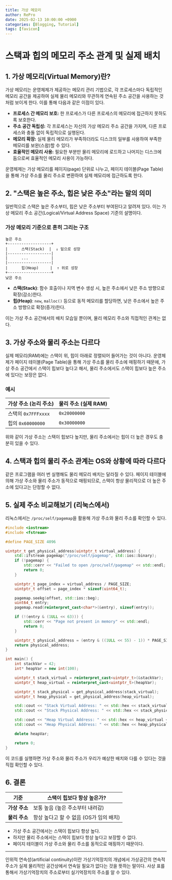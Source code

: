 ```yaml
---
title: 가상 메모리
author: RePro
date: 2025-02-13 10:00:00 +0900
categories: [Blogging, Tutorial]
tags: [favicon]
---
```


# 스택과 힙의 메모리 주소 관계 및 실제 배치

## 1. 가상 메모리(Virtual Memory)란?

가상 메모리는 운영체제가 제공하는 메모리 관리 기법으로, 각 프로세스마다 독립적인 메모리 공간을 제공하여 실제 물리 메모리와 무관하게 연속된 주소 공간을 사용하는 것처럼 보이게 한다. 이를 통해 다음과 같은 이점이 있다.

- **프로세스 간 메모리 보호:** 한 프로세스가 다른 프로세스의 메모리에 접근하지 못하도록 보호한다.
- **주소 공간 독립성:** 각 프로세스는 자신의 가상 메모리 주소 공간을 가지며, 다른 프로세스와 충돌 없이 독립적으로 실행된다.
- **메모리 확장:** 실제 물리 메모리가 부족하더라도 디스크의 일부를 사용하여 부족한 메모리를 보완(스왑)할 수 있다.
- **효율적인 메모리 사용:** 필요한 부분만 물리 메모리에 로드하고 나머지는 디스크에 둠으로써 효율적인 메모리 사용이 가능하다.

운영체제는 가상 메모리를 페이지(page) 단위로 나누고, 페이지 테이블(Page Table)을 통해 가상 주소를 물리 주소로 변환하여 실제 메모리에 접근하도록 한다.

## 2. "스택은 높은 주소, 힙은 낮은 주소"라는 말의 의미

일반적으로 스택은 높은 주소부터, 힙은 낮은 주소부터 부여된다고 알려져 있다. 이는 가상 메모리 주소 공간(Logical/Virtual Address Space) 기준의 설명이다.

### 가상 메모리 기준으로 흔히 그리는 구조

```
높은 주소
+-------------------+
|      스택(Stack)  |  ↓ 밑으로 성장
|-------------------|
|      ...          |
|-------------------|
|      힙(Heap)     |  ↑ 위로 성장
+-------------------+
낮은 주소
```

- **스택(Stack)**: 함수 호출이나 지역 변수 생성 시, 높은 주소에서 낮은 주소 방향으로 확장(감소)한다.
- **힙(Heap)**: `new`, `malloc()` 등으로 동적 메모리를 할당하면, 낮은 주소에서 높은 주소 방향으로 확장(증가)한다.

이는 가상 주소 공간에서의 배치 모습일 뿐이며, 물리 메모리 주소와 직접적인 관계는 없다.

## 3. 가상 주소와 물리 주소는 다르다

실제 메모리(RAM)에는 스택이 위, 힙이 아래로 정렬되어 들어가는 것이 아니다. 운영체제가 페이지 테이블(Page Table)을 통해 가상 주소를 물리 주소에 매핑하기 때문에, 가상 주소 공간에서 스택이 힙보다 높다고 해서, 물리 주소에서도 스택이 힙보다 높은 주소에 있다는 보장은 없다.

### 예시

| 가상 주소 (논리 주소) | 물리 주소 (실제 RAM) |
|------------------|------------------|
| 스택의 `0x7FFFxxxx` | `0x20000000` |
| 힙의 `0x60000000` | `0x30000000` |

위와 같이 가상 주소는 스택이 힙보다 높지만, 물리 주소에서는 힙이 더 높은 경우도 충분히 있을 수 있다.

## 4. 스택과 힙의 물리 주소 관계는 OS와 상황에 따라 다르다

같은 프로그램을 여러 번 실행해도 물리 메모리 배치는 달라질 수 있다. 페이지 테이블에 의해 가상 주소와 물리 주소가 동적으로 매핑되므로, 스택이 항상 물리적으로 더 높은 주소에 있다고는 단정할 수 없다.

## 5. 실제 주소 비교해보기 (리눅스에서)

리눅스에서는 `/proc/self/pagemap`을 활용해 가상 주소와 물리 주소를 확인할 수 있다.

```cpp
#include <iostream>
#include <fstream>

#define PAGE_SIZE 4096

uintptr_t get_physical_address(uintptr_t virtual_address) {
    std::ifstream pagemap("/proc/self/pagemap", std::ios::binary);
    if (!pagemap) {
        std::cerr << "Failed to open /proc/self/pagemap" << std::endl;
        return 0;
    }

    uintptr_t page_index = virtual_address / PAGE_SIZE;
    uintptr_t offset = page_index * sizeof(uint64_t);

    pagemap.seekg(offset, std::ios::beg);
    uint64_t entry;
    pagemap.read(reinterpret_cast<char*>(&entry), sizeof(entry));

    if (!(entry & (1ULL << 63))) {
        std::cerr << "Page not present in memory" << std::endl;
        return 0;
    }

    uintptr_t physical_address = (entry & ((1ULL << 55) - 1)) * PAGE_SIZE + (virtual_address % PAGE_SIZE);
    return physical_address;
}

int main() {
    int stackVar = 42;
    int* heapVar = new int(100);

    uintptr_t stack_virtual = reinterpret_cast<uintptr_t>(&stackVar);
    uintptr_t heap_virtual = reinterpret_cast<uintptr_t>(heapVar);

    uintptr_t stack_physical = get_physical_address(stack_virtual);
    uintptr_t heap_physical = get_physical_address(heap_virtual);

    std::cout << "Stack Virtual Address: " << std::hex << stack_virtual << std::endl;
    std::cout << "Stack Physical Address: " << std::hex << stack_physical << std::endl;

    std::cout << "Heap Virtual Address: " << std::hex << heap_virtual << std::endl;
    std::cout << "Heap Physical Address: " << std::hex << heap_physical << std::endl;

    delete heapVar;

    return 0;
}
```

이 코드를 실행하면 가상 주소와 물리 주소가 우리가 예상한 배치와 다를 수 있다는 것을 직접 확인할 수 있다.

## 6. 결론

| 기준 | 스택이 힙보다 항상 높은가? |
|------|------------------------|
| **가상 주소** | 보통 높음 (높은 주소부터 내려감) |
| **물리 주소** | 항상 높다고 할 수 없음 (OS가 임의 배치) |

- 가상 주소 공간에서는 스택이 힙보다 항상 높다.
- 하지만 물리 주소에서는 스택이 힙보다 항상 높다고 보장할 수 없다.
- 페이지 테이블이 가상 주소와 물리 주소를 동적으로 매핑하기 때문이다.

---

인위적 연속성(artificial continuity)이란 가상기억장치의 개념에서 가상공간의 연속적 주소가 실제 물리적인 공간상에서 연속일 필요가 없다는 것을 뜻하는 말이다. 사상 표를 통해서 가상기억장치의 주소로부터 실기억장치의 주소를 알 수 있다.